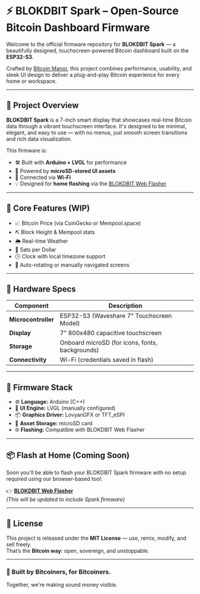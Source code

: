 # ⚡ BLOKDBIT Spark – Open-Source Bitcoin Dashboard Firmware

Welcome to the official firmware repository for **BLOKDBIT Spark** — a beautifully designed, touchscreen-powered Bitcoin dashboard built on the **ESP32-S3**.

Crafted by [Bitcoin Manor](https://github.com/BitcoinManor), this project combines performance, usability, and sleek UI design to deliver a plug-and-play Bitcoin experience for every home or workspace.

---

## 🧠 Project Overview

**BLOKDBIT Spark** is a 7-inch smart display that showcases real-time Bitcoin data through a vibrant touchscreen interface. It's designed to be minimal, elegant, and easy to use — with no menus, just smooth screen transitions and rich data visualization.

This firmware is:
- 🛠️ Built with **Arduino + LVGL** for performance
- 🎨 Powered by **microSD-stored UI assets**
- 📡 Connected via **Wi-Fi**
- 💡 Designed for **home flashing** via the [BLOKDBIT Web Flasher](https://bitcoinmanor.github.io/BlokdBit-Matrix/)

---

## 🚀 Core Features (WIP)

- 📈 Bitcoin Price (via CoinGecko or Mempool.space)
- ⛏️ Block Height & Mempool stats
- 🌦️ Real-time Weather
- 💸 Sats per Dollar
- 🕒 Clock with local timezone support
- 🔁 Auto-rotating or manually navigated screens

---

## 🔧 Hardware Specs

| Component | Description |
|----------|-------------|
| **Microcontroller** | ESP32-S3 (Waveshare 7" Touchscreen Model) |
| **Display** | 7" 800x480 capacitive touchscreen |
| **Storage** | Onboard microSD (for icons, fonts, backgrounds) |
| **Connectivity** | Wi-Fi (credentials saved in flash) |

---

## 🧰 Firmware Stack

- ⚙️ **Language:** Arduino (C++)
- 🎨 **UI Engine:** LVGL (manually configured)
- 📦 **Graphics Driver:** LovyanGFX or TFT_eSPI
- 💾 **Asset Storage:** microSD card
- 🌐 **Flashing:** Compatible with BLOKDBIT Web Flasher

---

## 📦 Flash at Home (Coming Soon)

Soon you'll be able to flash your BLOKDBIT Spark firmware with no setup required using our browser-based tool:

👉 **[BLOKDBIT Web Flasher](https://bitcoinmanor.github.io/BLOKDBIT_WebFlasher/)**  
*(This will be updated to include Spark firmware)*

---

## 📜 License

This project is released under the **MIT License** — use, remix, modify, and sell freely.  
That’s the **Bitcoin way**: open, sovereign, and unstoppable.

---

### 🧡 Built by Bitcoiners, for Bitcoiners.  
Together, we're making sound money visible.


